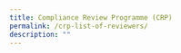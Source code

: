 ```yaml
---
title: Compliance Review Programme (CRP)
permalink: /crp-list-of-reviewers/
description: ""
---
```


